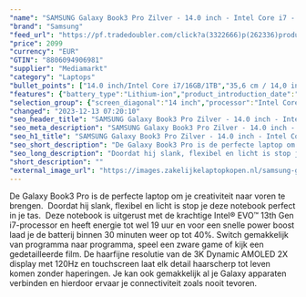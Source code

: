 ```yaml
---
"name": "SAMSUNG Galaxy Book3 Pro Zilver - 14.0 inch - Intel Core i7 - 16 GB - 1 TB"
"brand": "Samsung"
"feed_url": "https://pf.tradedoubler.com/click?a(3322666)p(262336)product(50617-1751879)ttid(3)url(https%3A%2F%2Fwww.mediamarkt.nl%2Fnl%2Fproduct%2F_samsung-galaxy-book3-pro-14-silver-1751879.html%3Futm_source%3Dtradedoubler%26utm_medium%3Daff-comparison%26utm_term%3D1751879)"
"price": 2099
"currency": "EUR"
"GTIN": "8806094906981"
"supplier": "Mediamarkt"
"category": "Laptops"
"bullet_points": ["14.0 inch/Intel Core i7/16GB/1TB","35,6 cm / 14,0 inch","WQXGA+ - 35,6 cm / 14,0 inch","SSD , 1 TB , M.2 via PCIe","2x TB4, 1x USB 3.2 (Type-A), 1x microSD-kaarlezer, 1x HDMI 1.4, 1x hoofdtelefoon-/microfooncombo","Lithium-ion","31.23 cm x 1.13 cm x 22.38 cm /"]
"features": {"battery_type":"Lithium-ion","product_introduction_date":"2023-02-01","additional_update_information":"Voor zover op de afbeeldingen apps worden getoond, geldt dat MediaMarkt niet kan garanderen dat de apps tijdens de volledige levensduur van het product goed zullen blijven functioneren. Dit hangt af van het beleid van de fabrikant.","image_ratio":"16:10","hard_disk_1":"SSD , 1 TB , M.2 via PCIe","processor":"Intel Core i7-1360P","product_depth":"22,38 cm","min_duration_supported_software_updates":"2 jaar","battery_capacity":"63 Wh","bluetooth":"Ja","memory_speeds":"6000 MHz","image_quality":"WQXGA+","processor_speed_with_turbo":"5","manufacturer_guarantee":"2 jaar","manufacturer_part_number":"NP940XFG-KA1NL","total_storage_space_in_gb":"1 TB","touchscreen":"Nee","capacity_of_1_hard_disk":"1 TB","ram_configuration":"1x 8 GB","charge_time_from_manufacturer":"2 u","integrated_mike":"Ja","speakers":"Ja","convertibility":"Vast scherm","processor_clock_rate":"2.2","scope_of_delivery":"Adapter, kabel USB C - C 1.8m, handleiding","screen_type":"Glanzend scherm","product_width":"31,23 cm","model_year":"2023","shipping_costs":"0.00","memory_size":"16 GB","short_description":"\"14.0 inch WQXGA+  • i7-1360P • 16 GB • 1 TB SSD (M.2) • Intel Intel Iris Xe Graphics\"","configuration":"14.0 inch/Intel Core i7/16GB/1TB","processor_brand":"Intel®","panel_type":"AMOLED (Active-Matrix Organic Light-Emitting Diode)","delivery_time":"1","color":"Zilver","bluetooth_version":"5.1","connections":"2x TB4, 1x USB 3.2 (Type-A), 1x microSD-kaarlezer, 1x HDMI 1.4, 1x hoofdtelefoon-/microfooncombo","number_of_processor_cores":"12","product_type":"Laptop","brightness":"500 cd/m²","type_of_1_hard_disk":"SSD","product_manufacturer":"SAMSUNG","dedicated_graphics_memory":"3 GB","ram_type":"DDR5","front_camera":"Ja","screen_diagonal_cm":"35,6 cm","resolution":"2880 x 1800","product_height":"1,13 cm","integrated_webcam":"Ja","update_policy":"Onbekend","dimensions_weight":"31.23 cm x 1.13 cm x 22.38 cm /","wlan":"Ja","processor_model":"Core™ i7","weight":"1,19 kg","height":"1,13 cm","depth":"22,38 cm","screen_diagonal_cm_inch":"35,6 cm / 14,0 inch","screen_diagonal_inches":"14 inch","previous_price":"","warranty_note":"Geen aanvullende garantie-informatie","battery_life":"16.4 u","card_reader":"Ja","wlan_standards":"WiFi 6E (802.11AX)","special_features":"Nee","manufacturer_supported_software_updates":"Ja","total_storage_space":"1 TB"}
"selection_group": {"screen_diagonal":"14 inch","processor":"Intel Core i7","changed_price_past_3_days":false,"product_family":"Galaxy Book3 Pro"}
"changed": "2023-12-13 07:20:10"
"seo_header_title": "SAMSUNG Galaxy Book3 Pro Zilver - 14.0 inch - Intel Core i7 - 16 GB - 1 TB"
"seo_meta_description": "SAMSUNG Galaxy Book3 Pro Zilver - 14.0 inch - Intel Core i7 - 16 GB - 1 TB"
"seo_h1_title": "SAMSUNG Galaxy Book3 Pro Zilver - 14.0 inch - Intel Core i7 - 16 GB - 1 TB"
"seo_short_description": "De Galaxy Book3 Pro is de perfecte laptop om je creativiteit naar voren te brengen."
"seo_long_description": "Doordat hij slank, flexibel en licht is stop je deze notebook perfect in je tas.   Deze notebook is uitgerust met de krachtige Intel® EVO™ 13th Gen i7-processor en heeft energie tot wel 19 uur en voor een snelle power boost laad je de batterij binnen 30 minuten weer op tot 40%. Switch gemakkelijk van programma naar programma, speel een zware game of kijk een gedetailleerde film. De haarfijne resolutie van de 3K Dynamic AMOLED 2X display met 120Hz en touchscreen laat elk detail haarscherp tot leven komen zonder haperingen. Je kan ook gemakkelijk al je Galaxy apparaten verbinden en hierdoor ervaar je connectiviteit zoals nooit tevoren."
"short_description": ""
"external_image_url": "https://images.zakelijkelaptopkopen.nl/samsung-galaxy-book3-pro-14-silver-1751879.webp"
---
```


De Galaxy Book3 Pro is de perfecte laptop om je creativiteit naar voren te brengen.  Doordat hij slank, flexibel en licht is stop je deze notebook perfect in je tas.  Deze notebook is uitgerust met de krachtige Intel® EVO™ 13th Gen i7-processor en heeft energie tot wel 19 uur en voor een snelle power boost laad je de batterij binnen 30 minuten weer op tot 40%. Switch gemakkelijk van programma naar programma, speel een zware game of kijk een gedetailleerde film. De haarfijne resolutie van de 3K Dynamic AMOLED 2X display met 120Hz en touchscreen laat elk detail haarscherp tot leven komen zonder haperingen. Je kan ook gemakkelijk al je Galaxy apparaten verbinden en hierdoor ervaar je connectiviteit zoals nooit tevoren. 